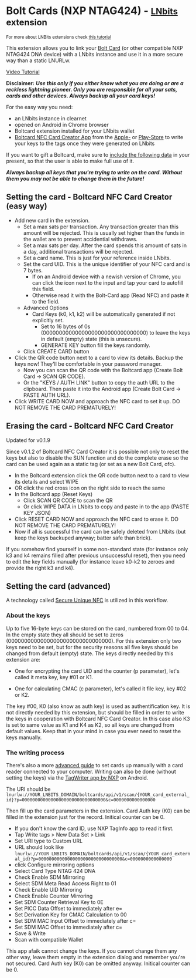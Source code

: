 # Bolt Cards (NXP NTAG424) - <small>[LNbits](https://github.com/lnbits/lnbits) extension</small>
<small>For more about LNBits extensions check [this tutorial](https://youtu.be/_sW7miqaXJc)</small>


This extension allows you to link your [Bolt Card](https://github.com/boltcard) (or other compatible NXP NTAG424 DNA device) with a LNbits instance and use it in a more secure way than a static LNURLw.

<a class="text-secondary" href="https://youtu.be/_sW7miqaXJc">Video Tutorial</a>


**Disclaimer:** ***Use this only if you either know what you are doing or are a reckless lightning pioneer. 
Only you are responsible for all your sats, cards and other devices. Always backup all your card keys!***


For the easy way you need:

* an LNbits instance in clearnet
* opened on Android in Chrome browser 
* Boltcard extension installed for your LNbits wallet
* [Boltcard NFC Card Creator App](https://github.com/boltcard/bolt-nfc-android-app) from the [Apple-](https://apps.apple.com/us/app/boltcard-nfc-programmer/id6450968873) or [Play-Store](https://play.google.com/store/search?q=bolt+card+nfc+card+creator&c=apps) to write your keys to the tags once they were generated on LNbits

If you want to gift a Boltcard, make sure to [include the following data](https://www.figma.com/proto/OH6aGCxH45vNpKsZ2nD96S/Untitled?node-id=6%3A37&scaling=min-zoom&page-id=0%3A1) in your present, so that the user is able to make full use of it.

***Always backup all keys that you're trying to write on the card. Without them you may not be able to change them in the future!***


## Setting the card - Boltcard NFC Card Creator (easy way)

- Add new card in the extension.
    - Set a max sats per transaction. Any transaction greater than this amount will be rejected. This is usually set higher than the funds in the wallet are to prevent accidential withdraws.
    - Set a max sats per day. After the card spends this amount of sats in a day, additional transactions will be rejected.
    - Set a card name. This is just for your reference inside LNbits.
    - Set the card UID. This is the unique identifier of your NFC card and is 7 bytes.
        - If on an Android device with a newish version of Chrome, you can click the icon next to the input and tap your card to autofill this field.
        - Otherwise read it with the Bolt-Card app (Read NFC) and paste it to the field.
    - Advanced Options
        - Card Keys (k0, k1, k2) will be automatically generated if not explicitly set.
            - Set to 16 bytes of 0s (00000000000000000000000000000000) to leave the keys in default (empty) state (this is unsecure).
            - GENERATE KEY button fill the keys randomly.
    - Click CREATE CARD button
- Click the QR code button next to a card to view its details. Backup the keys now! They'll be comfortable in your password manager.
    - Now you can scan the QR code with the Boltcard app (Create Bolt Card -> SCAN QR CODE).
    - Or the "KEYS / AUTH LINK" button to copy the auth URL to the clipboard. Then paste it into the Android app (Create Bolt Card -> PASTE AUTH URL).
- Click WRITE CARD NOW and approach the NFC card to set it up. DO NOT REMOVE THE CARD PREMATURELY!

## Erasing the card - Boltcard NFC Card Creator
Updated for v0.1.9

Since v0.1.2 of Boltcard NFC Card Creator it is possible not only to reset the keys but also to disable the SUN function and do the complete erase so the card can be used again as a static tag (or set as a new Bolt Card, ofc).

- In the Boltcard extension click the QR code button next to a card to view its details and select WIPE
- OR click the red cross icon on the right side to reach the same
- In the Boltcard app (Reset Keys)
    - Click SCAN QR CODE to scan the QR
    - Or click WIPE DATA in LNbits to copy and paste in to the app (PASTE KEY JSON)
- Click RESET CARD NOW and approach the NFC card to erase it. DO NOT REMOVE THE CARD PREMATURELY!
- Now if all is successful the card can be safely deleted from LNbits (but keep the keys backuped anyway; batter safe than brick).

If you somehow find yourself in some non-standard state (for instance only k3 and k4 remains filled after previous unsuccessful reset), then you need to edit the key fields manually (for instance leave k0-k2 to zeroes and provide the right k3 and k4).


## Setting the card (advanced)

A technology called [Secure Unique NFC](https://web.archive.org/web/20220706134959/https://mishka-scan.com/blog/secure-unique-nfc) is utilized in this workflow.

### About the keys

Up to five 16-byte keys can be stored on the card, numbered from 00 to 04. In the empty state they all should be set to zeros (00000000000000000000000000000000). For this extension only two keys need to be set, but for the security reasons all five keys should be changed from default (empty) state. The keys directly needed by this extension are:

- One for encrypting the card UID and the counter (p parameter), let's called it meta key, key #01 or K1.

- One for calculating CMAC (c parameter), let's called it file key, key #02 or K2.

The key #00, K0 (also know as auth key) is used as authentification key. It is not directly needed by this extension, but should be filled in order to write the keys in cooperation with Boltcard NFC Card Creator. In this case also K3 is set to same value as K1 and K4 as K2, so all keys are changed from default values. Keep that in your mind in case you ever need to reset the keys manually.

### The writing process

There's also a more [advanced guide](https://www.whitewolftech.com/articles/payment-card/) to set cards up manually with a card reader connected to your computer. 
Writing can also be done (without setting the keys) via the [TagWriter app by NXP](https://play.google.com/store/apps/details?id=com.nxp.nfc.tagwriter) on Android. 

The URI should be `lnurlw://YOUR_LNBITS_DOMAIN/boltcards/api/v1/scan/{YOUR_card_external_id}?p=00000000000000000000000000000000&c=0000000000000000`

Then fill up the card parameters in the extension. Card Auth key (K0) can be filled in the extension just for the record. Initical counter can be 0.

- If you don't know the card ID, use NXP TagInfo app to read it first.
- Tap Write tags > New Data Set > Link
- Set URI type to Custom URL
- URL should look like `lnurlw://YOUR_LNBITS_DOMAIN/boltcards/api/v1/scan/{YOUR_card_external_id}?p=00000000000000000000000000000000&c=0000000000000000`
- click Configure mirroring options
- Select Card Type NTAG 424 DNA
- Check Enable SDM Mirroring
- Select SDM Meta Read Access Right to 01
- Check Enable UID Mirroring
- Check Enable Counter Mirroring
- Set SDM Counter Retrieval Key to 0E
- Set PICC Data Offset to immediately after e=
- Set Derivation Key for CMAC Calculation to 00
- Set SDM MAC Input Offset to immediately after c=
- Set SDM MAC Offset to immediately after c=
- Save & Write
- Scan with compatible Wallet

This app afaik cannot change the keys. If you cannot change them any other way, leave them empty in the extension dialog and remember you're not secured. Card Auth key (K0) can be omitted anyway. Initical counter can be 0.
